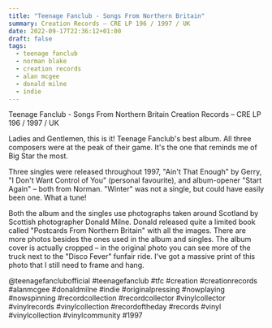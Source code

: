 ```yaml
---
title: "Teenage Fanclub - Songs From Northern Britain"
summary: Creation Records – CRE LP 196 / 1997 / UK
date: 2022-09-17T22:36:12+01:00
draft: false
tags:
  - teenage fanclub
  - norman blake
  - creation records
  - alan mcgee
  - donald milne
  - indie
---
```

Teenage Fanclub - Songs From Northern Britain
Creation Records – CRE LP 196 / 1997 / UK

Ladies and Gentlemen, this is it! Teenage Fanclub's best album. All three composers were at the peak of their game. It's the one that reminds me of Big Star the most.

Three singles were released throughout 1997, "Ain't That Enough" by Gerry, "I Don't Want Control of You" (personal favourite), and album-opener "Start Again" – both from Norman. "Winter" was not a single, but could have easily been one. What a tune!

Both the album and the singles use photographs taken around Scotland by Scottish photographer Donald Milne. Donald released quite a limited book called "Postcards From Northern Britain" with all the images. There are more photos besides the ones used in the album and singles. The album cover is actually cropped – in the original photo you can see more of the truck next to the "Disco Fever" funfair ride. I've got a massive print of this photo that I still need to frame and hang.

@teenagefanclubofficial #teenagefanclub #tfc #creation #creationrecords #alanmcgee #donaldmilne #indie #originalpressing #nowplaying #nowspinning #recordcollection #recordcollector #vinylcollector #vinylrecords #vinylcollection #recordoftheday #records #vinyl #vinylcollection #vinylcommunity #1997